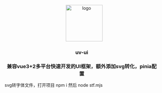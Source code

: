 <p align="center">
    <span>&nbsp;&nbsp;&nbsp;&nbsp;</span><img alt="logo" src="https://www.uvui.cn/common/logo.png" width="120" height="120">
</p>
<h3 align="center">uv-ui</h3>
<h3 align="center">兼容vue3+2多平台快速开发的UI框架，额外添加svg转化，pinia配置</h3>

svg转字体文件，打开项目
npm i
然后 node stf.mjs
